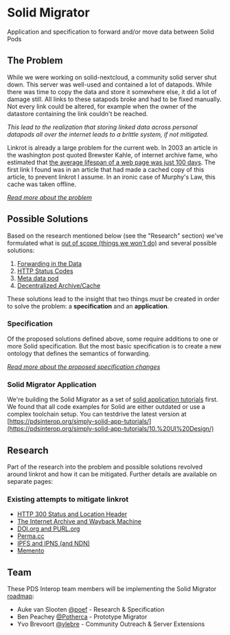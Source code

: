# Solid Migrator

Application and specification to forward and/or move data between Solid Pods

## The Problem

While we were working on solid-nextcloud, a community solid server shut down. This server was well-used and contained a lot of datapods. While there was time to copy the data and store it somewhere else, it did a lot of damage still. All links to these satapods broke and had to be fixed manually. Not every link could be altered, for example when the owner of the datastore containing the link couldn't be reached.

*This lead to the realization that storing linked data across personal datapods all over the internet leads to a brittle system, if not mitigated.* 

Linkrot is already a large problem for the current web. In 2003 an article in the washington post quoted Brewster Kahle, of internet archive fame, who estimated that [the average lifespan of a web page was just 100 days](https://www.washingtonpost.com/archive/politics/2003/11/24/on-the-web-research-work-proves-ephemeral/959c882f-9ad0-4b36-88cd-fb7411db118d/). The first link I found was in an article that had made a cached copy of this article, to prevent linkrot I assume. In an ironic case of Murphy's Law, this cache was taken offline.

[_Read more about the problem_](problem.md)

## Possible Solutions

Based on the research mentioned below (see the "Research" section) we've formulated
what is [out of scope (things we won't do)](out-of-scope.md) and several possible solutions:

1. [Forwarding in the Data](1-forwarding.md)
2. [HTTP Status Codes](2-http.md)
3. [Meta data pod](3-meta-pod.md)
4. [Decentralized Archive/Cache](4-decentralized-cache.md)

These solutions lead to the insight that two things _must_ be created in order to
solve the problem: a **specification** and an **application**.

### Specification

Of the proposed solutions defined above, some require additions to one or more Solid specification. But the most basic specification is to create a new ontology that defines the semantics of forwarding. 

[_Read more about the proposed specification changes_](specification-changes.md)

### Solid Migrator Application

We're building the Solid Migrator as a set of [solid application tutorials](https://github.com/pdsinterop/simply-solid-app-tutorials) first. We found that all code examples for Solid are either outdated or use a complex toolchain setup. 
You can testdrive the latest version at [https://pdsinterop.org/simply-solid-app-tutorials/](https://pdsinterop.org/simply-solid-app-tutorials/10.%20UI%20Design/)

## Research  

Part of the research into the problem and possible solutions revolved around linkrot
and how it can be mitigated. Further details are available on separate pages:

### Existing attempts to mitigate linkrot

- [HTTP 300 Status and Location Header](http.md)
- [The Internet Archive and Wayback Machine](internet-archive.md)
- [DOI.org and PURL.org](url-redirect.md)
- [Perma.cc](perma.md)
- [IPFS and IPNS (and NDN)](ipfs.md)
- [Memento](memento.md)

## Team

These PDS Interop team members will be implementing the Solid Migrator [roadmap](roadmap.md):

- Auke van Slooten [@poef](//github.com/poef) - Research &amp; Specification
- Ben Peachey [@Potherca](//github.com/potherca) - Prototype Migrator
- Yvo Brevoort [@ylebre](//github.com/ylebre) - Community Outreach &amp; Server Extensions

